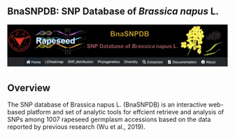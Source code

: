 ## BnaSNPDB: SNP Database of *Brassica napus* L. 

<img src="www/img/BnaSNPDB.png" align="center" width="900" />

## Overview

The SNP database of Brassica napus L. (BnaSNPDB) is an interactive web-based platform and set of analytic tools for effcient retrieve and analysis of SNPs among 1007 rapeseed germplasm accessions based on the data reported by previous research (Wu et al., 2019).